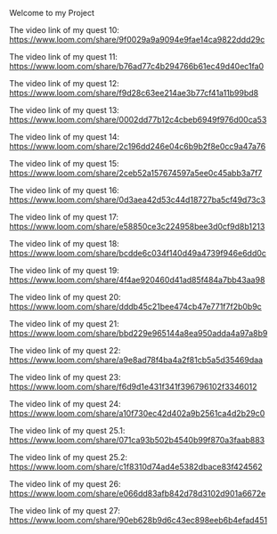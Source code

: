 Welcome to my Project

The video link of my quest 10:
https://www.loom.com/share/9f0029a9a9094e9fae14ca9822ddd29c

The video link of my quest 11:
https://www.loom.com/share/b76ad77c4b294766b61ec49d40ec1fa0

The video link of my quest 12:
https://www.loom.com/share/f9d28c63ee214ae3b77cf41a11b99bd8

The video link of my quest 13:
https://www.loom.com/share/0002dd77b12c4cbeb6949f976d00ca53

The video link of my quest 14:
https://www.loom.com/share/2c196dd246e04c6b9b2f8e0cc9a47a76

The video link of my quest 15:
https://www.loom.com/share/2ceb52a157674597a5ee0c45abb3a7f7

The video link of my quest 16:
https://www.loom.com/share/0d3aea42d53c44d18727ba5cf49d73c3

The video link of my quest 17:
https://www.loom.com/share/e58850ce3c224958bee3d0cf9d8b1213

The video link of my quest 18:
https://www.loom.com/share/bcdde6c034f140d49a4739f946e6dd0c

The video link of my quest 19:
https://www.loom.com/share/4f4ae920460d41ad85f484a7bb43aa98

The video link of my quest 20:
https://www.loom.com/share/dddb45c21bee474cb47e771f7f2b0b9c

The video link of my quest 21:
https://www.loom.com/share/bbd229e965144a8ea950adda4a97a8b9

The video link of my quest 22:
https://www.loom.com/share/a9e8ad78f4ba4a2f81cb5a5d35469daa

The video link of my quest 23:
https://www.loom.com/share/f6d9d1e431f341f396796102f3346012

The video link of my quest 24:
https://www.loom.com/share/a10f730ec42d402a9b2561ca4d2b29c0

The video link of my quest 25.1:
https://www.loom.com/share/071ca93b502b4540b99f870a3faab883

The video link of my quest 25.2:
https://www.loom.com/share/c1f8310d74ad4e5382dbace83f424562

The video link of my quest 26:
https://www.loom.com/share/e066dd83afb842d78d3102d901a6672e

The video link of my quest 27:
https://www.loom.com/share/90eb628b9d6c43ec898eeb6b4efad451